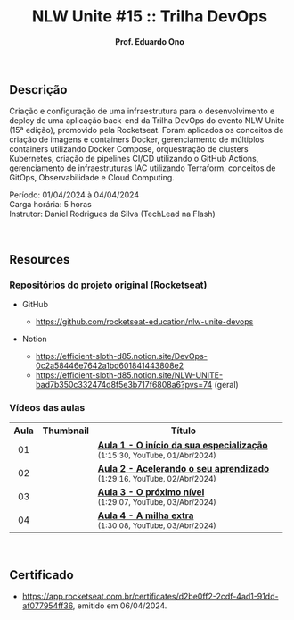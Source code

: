 
<h1 align="center">NLW Unite #15 :: Trilha DevOps</h1>

<h4 align="center">Prof. Eduardo Ono</h4>

&nbsp;

## Descrição

Criação e configuração de uma infraestrutura para o desenvolvimento e deploy de uma aplicação back-end da Trilha DevOps do evento NLW Unite (15ª edição), promovido pela Rocketseat. Foram aplicados os conceitos de criação de imagens e containers Docker, gerenciamento de múltiplos containers utilizando Docker Compose, orquestração de clusters Kubernetes, criação de pipelines CI/CD utilizando o GitHub Actions, gerenciamento de infraestruturas IAC utilizando Terraform, conceitos de GitOps, Observabilidade e Cloud Computing.

Período: 01/04/2024 à 04/04/2024<br>
Carga horária: 5 horas<br>
Instrutor: Daniel Rodrigues da Silva (TechLead na Flash)

&nbsp;

## Resources

### Repositórios do projeto original (Rocketseat)

* GitHub
    * <https://github.com/rocketseat-education/nlw-unite-devops>

* Notion
    * <https://efficient-sloth-d85.notion.site/DevOps-0c2a58446e7642a1bd601841443808e2>
    * <https://efficient-sloth-d85.notion.site/NLW-UNITE-bad7b350c332474d8f5e3b717f6808a6?pvs=74> (geral)

### Vídeos das aulas

<table>
  <tr>
    <th>Aula</th>
    <th>Thumbnail</th>
    <th>Título</th>
  </tr>
  <tr>
    <td align="center">01</td>
    <td><img src="https://img.youtube.com/vi/lWs2dCo3osA/default.jpg" alt=""></td>
    <td>
      <a href="https://www.youtube.com/watch?v=lWs2dCo3osA"><strong>Aula 1 - O início da sua especialização</strong></a><br>
      <sub>(1:15:30, YouTube, 01/Abr/2024)</sub>
    </td>
    <td>
    </td>
  </tr>
  <tr>
    <td align="center">02</td>
    <td><img src="https://img.youtube.com/vi/wEofkoxDCGM/default.jpg" alt=""></td>
    <td>
      <a href="https://www.youtube.com/watch?v=wEofkoxDCGM"><strong>Aula 2 - Acelerando o seu aprendizado</strong></a><br>
      <sub>(1:29:16, YouTube, 02/Abr/2024)</sub>
    </td>
  </tr>
  <tr>
    <td align="center">03</td>
    <td><img src="https://img.youtube.com/vi/tcjw8oECM1o/default.jpg" alt=""></td>
    <td>
      <a href="https://www.youtube.com/watch?v=tcjw8oECM1o"><strong>Aula 3 - O próximo nível</strong></a><br>
      <sub>(1:29:07, YouTube, 03/Abr/2024)</sub>
    </td>
  </tr>
  <tr>
    <td align="center">04</td>
    <td><img src="https://img.youtube.com/vi/fvbKQQC6EEQ/default.jpg" alt=""></td>
    <td>
      <a href="https://www.youtube.com/watch?v=fvbKQQC6EEQ"><strong>Aula 4 - A milha extra</strong></a><br>
      <sub>(1:30:08, YouTube, 03/Abr/2024)</sub>
    </td>
  </tr>
</table>

&nbsp;

## Certificado

* <https://app.rocketseat.com.br/certificates/d2be0ff2-2cdf-4ad1-91dd-af077954ff36>, emitido em 06/04/2024.

&nbsp;
